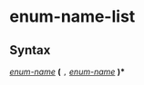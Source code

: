 # enum-name-list

## Syntax

[_enum-name_](enum_name.md) __(__ `,` [_enum-name_](enum_name.md) __)*__

